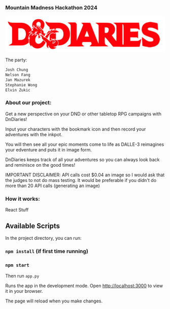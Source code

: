 ### Mountain Madness Hackathon 2024

![screenshot](src/Assets/logo_dndiaries_1.png)

The party:

    Josh Chung
    Nelson Fang
    Jan Mazurek
    Stephanie Wong
    Elvin Zukic


### About our project:
Get a new perspective on your DND or other tabletop RPG campaigns with DnDiaries!

Input your characters with the bookmark icon and then record your adventures with the inkpot.

You will then see all your epic moments come to life as DALLE-3 reimagines your edventure and puts it in image form.

DnDiaries keeps track of all your adventures so you can always look back and reminisce on the good times!

IMPORTANT DISCLAIMER: API calls cost $0.04 an image so I would ask that the judges to not do mass testing. It would be preferable if you didn't do more than 20 API calls (generating an image)
 

### How it works:

React Stuff

## Available Scripts

In the project directory, you can run:

### `npm install` (if first time running)

### `npm start`

Then run `app.py`

Runs the app in the development mode.
Open [http://localhost:3000](http://localhost:3000) to view it in your browser.

The page will reload when you make changes.


